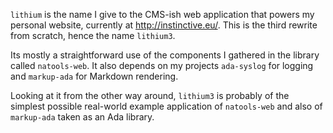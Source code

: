 `lithium` is the name I give to the CMS-ish web application that powers my
personal website, currently at <http://instinctive.eu/>. This is the third
rewrite from scratch, hence the name `lithium3`.

Its mostly a straightforward use of the components I gathered in the library
called `natools-web`. It also depends on my projects `ada-syslog` for logging
and `markup-ada` for Markdown rendering.

Looking at it from the other way around, `lithium3` is probably of the
simplest possible real-world example application of `natools-web` and also
of `markup-ada` taken as an Ada library.
